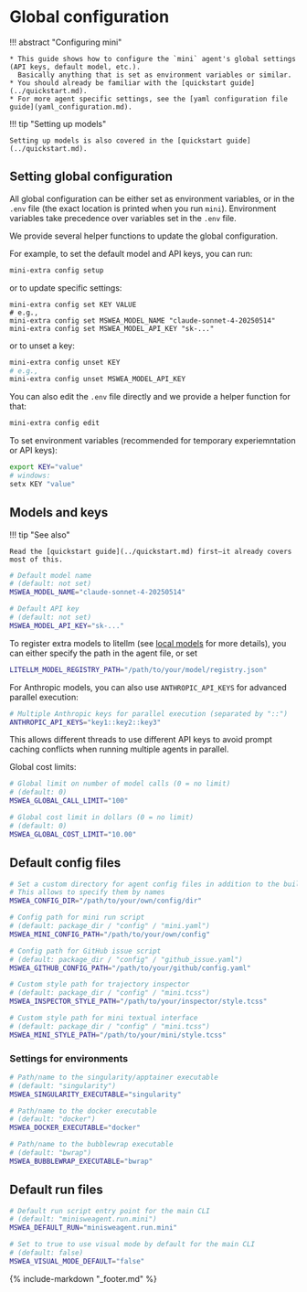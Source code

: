 # Global configuration

!!! abstract "Configuring mini"

    * This guide shows how to configure the `mini` agent's global settings (API keys, default model, etc.).
      Basically anything that is set as environment variables or similar.
    * You should already be familiar with the [quickstart guide](../quickstart.md).
    * For more agent specific settings, see the [yaml configuration file guide](yaml_configuration.md).

!!! tip "Setting up models"

    Setting up models is also covered in the [quickstart guide](../quickstart.md).

## Setting global configuration

All global configuration can be either set as environment variables, or in the `.env` file (the exact location is printed when you run `mini`).
Environment variables take precedence over variables set in the `.env` file.

We provide several helper functions to update the global configuration.

For example, to set the default model and API keys, you can run:

```bash
mini-extra config setup
```

or to update specific settings:

```
mini-extra config set KEY VALUE
# e.g.,
mini-extra config set MSWEA_MODEL_NAME "claude-sonnet-4-20250514"
mini-extra config set MSWEA_MODEL_API_KEY "sk-..."
```

or to unset a key:

```bash
mini-extra config unset KEY
# e.g.,
mini-extra config unset MSWEA_MODEL_API_KEY
```

You can also edit the `.env` file directly and we provide a helper function for that:

```bash
mini-extra config edit
```

To set environment variables (recommended for temporary experiemntation or API keys):

```bash
export KEY="value"
# windows:
setx KEY "value"
```

## Models and keys

!!! tip "See also"

    Read the [quickstart guide](../quickstart.md) first—it already covers most of this.

```bash
# Default model name
# (default: not set)
MSWEA_MODEL_NAME="claude-sonnet-4-20250514"

# Default API key
# (default: not set)
MSWEA_MODEL_API_KEY="sk-..."
```

To register extra models to litellm (see [local models](../models/local_models.md) for more details), you can either specify the path in the agent file, or set

```bash
LITELLM_MODEL_REGISTRY_PATH="/path/to/your/model/registry.json"
```

For Anthropic models, you can also use `ANTHROPIC_API_KEYS` for advanced parallel execution:

```bash
# Multiple Anthropic keys for parallel execution (separated by "::")
ANTHROPIC_API_KEYS="key1::key2::key3"
```

This allows different threads to use different API keys to avoid prompt caching conflicts when running multiple agents in parallel.

Global cost limits:

```bash
# Global limit on number of model calls (0 = no limit)
# (default: 0)
MSWEA_GLOBAL_CALL_LIMIT="100"

# Global cost limit in dollars (0 = no limit)
# (default: 0)
MSWEA_GLOBAL_COST_LIMIT="10.00"
```

## Default config files

```bash
# Set a custom directory for agent config files in addition to the builtin ones
# This allows to specify them by names
MSWEA_CONFIG_DIR="/path/to/your/own/config/dir"

# Config path for mini run script
# (default: package_dir / "config" / "mini.yaml")
MSWEA_MINI_CONFIG_PATH="/path/to/your/own/config"

# Config path for GitHub issue script
# (default: package_dir / "config" / "github_issue.yaml")
MSWEA_GITHUB_CONFIG_PATH="/path/to/your/github/config.yaml"

# Custom style path for trajectory inspector
# (default: package_dir / "config" / "mini.tcss")
MSWEA_INSPECTOR_STYLE_PATH="/path/to/your/inspector/style.tcss"

# Custom style path for mini textual interface
# (default: package_dir / "config" / "mini.tcss")
MSWEA_MINI_STYLE_PATH="/path/to/your/mini/style.tcss"
```

### Settings for environments

```bash
# Path/name to the singularity/apptainer executable
# (default: "singularity")
MSWEA_SINGULARITY_EXECUTABLE="singularity"

# Path/name to the docker executable
# (default: "docker")
MSWEA_DOCKER_EXECUTABLE="docker"

# Path/name to the bubblewrap executable
# (default: "bwrap")
MSWEA_BUBBLEWRAP_EXECUTABLE="bwrap"
```

## Default run files

```bash
# Default run script entry point for the main CLI
# (default: "minisweagent.run.mini")
MSWEA_DEFAULT_RUN="minisweagent.run.mini"

# Set to true to use visual mode by default for the main CLI
# (default: false)
MSWEA_VISUAL_MODE_DEFAULT="false"
```

{% include-markdown "_footer.md" %}
